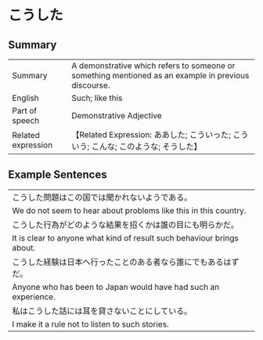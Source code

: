 # こうした

## Summary

<table><tr>   <td>Summary</td>   <td>A demonstrative which refers to someone or something mentioned as an example in previous discourse.</td></tr><tr>   <td>English</td>   <td>Such; like this</td></tr><tr>   <td>Part of speech</td>   <td>Demonstrative Adjective</td></tr><tr>   <td>Related expression</td>   <td>【Related Expression: ああした; こういった; こういう; こんな; このような; そうした】</td></tr></table>

## Example Sentences

<table><tr><td>こうした問題はこの国では聞かれないようである。</td></tr><tr><td>We do not seem to hear about problems like this in this country.</td></tr><tr><td>こうした行為がどのような結果を招くかは誰の目にも明らかだ。</td></tr><tr><td>It is clear to anyone what kind of result such behaviour brings about.</td></tr><tr><td>こうした経験は日本へ行ったことのある者なら誰にでもあるはずだ。</td></tr><tr><td>Anyone who has been to Japan would have had such an experience.</td></tr><tr><td>私はこうした話には耳を貸さないことにしている。</td></tr><tr><td>I make it a rule not to listen to such stories.</td></tr></table>

